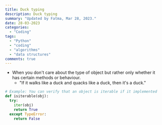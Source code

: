 ```yaml
---
title: Duck typing
description: Duck typing
summary: "Updated by Fatma, Mar 28, 2023."
date: 28-03-2023
categories:
  - "Coding"
tags:
  - "Python"
  - "coding"
  - "algorithms"
  - "data structures"
comments: true
---
```

- When you don't care about the type of object but rather only whether it has certain methods or behaviour.
  - "If it walks like a duck and quacks like a duck, then it's a duck."

```python
# Example: You can verify that an object is iterable if it implemented the iterator protocol.
def isiterable(obj):
  try:
    iter(obj)
    return True
  except TypeError:
    return False
```
